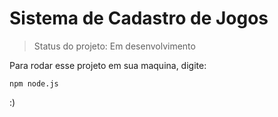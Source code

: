 <h1> Sistema de Cadastro de Jogos </h1>

> Status do projeto: Em desenvolvimento

Para rodar esse projeto em sua maquina, digite:

```
npm node.js
```

:)
